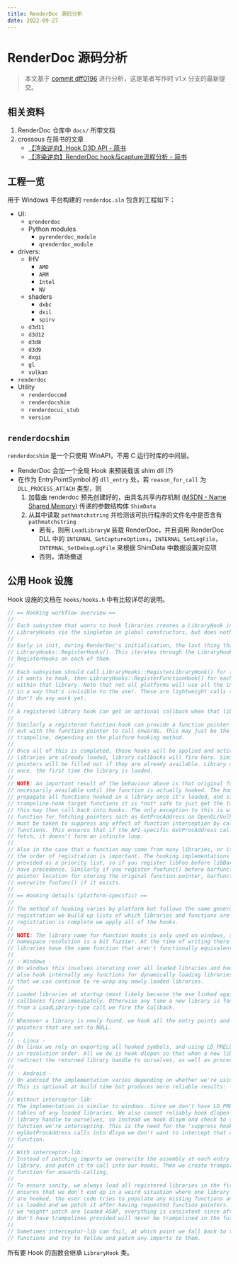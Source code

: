 ```yaml
---
title: RenderDoc 源码分析
date: 2022-09-27
---
```


# RenderDoc 源码分析

> 本文基于 [commit dff0196](https://github.com/baldurk/renderdoc/commit/dff0196bfbd3a30c1f04435692b83aa96c1728f0) 进行分析，这是笔者写作时 v1.x 分支的最新提交。

## 相关资料

1. RenderDoc 仓库中 `docs/` 所带文档
2. crossous 在简书的文章
   - [【渲染逆向】Hook D3D API - 简书](https://www.jianshu.com/p/3385f26bd52e)
   - [【渲染逆向】RenderDoc hook与capture流程分析 - 简书](https://www.jianshu.com/p/8b1bb90c5630)

<!-- https://github.com/SeanPesce/DLL_Wrapper_Generator -->
<!-- https://github.com/SeanPesce/d3d11-wrapper -->

## 工程一览

用于 Windows 平台构建的 `renderdoc.sln` 包含的工程如下：

- UI:
  - `qrenderdoc`
  - Python modules
    - `pyrenderdoc_module`
    - `qrenderdoc_module`
- drivers:
  - IHV
    - `AMD`
    - `ARM`
    - `Intel`
    - `NV`
  - shaders
    - `dxbc`
    - `dxil`
    - `spirv`
  - `d3d11`
  - `d3d12`
  - `d3d8`
  - `d3d9`
  - `dxgi`
  - `gl`
  - `vulkan`
- `renderdoc`
- Utility
  - `renderdoccmd`
  - `renderdocshim`
  - `renderdocui_stub`
  - `version`

## `renderdocshim`

`renderdocshim` 是一个只使用 WinAPI，不用 C 运行时库的中间层。

- RenderDoc 会加一个全局 Hook 来预装载该 shim dll (?)
- 在作为 EntryPointSymbol 的 `dll_entry` 处，若 `reason_for_call` 为 `DLL_PROCESS_ATTACH` 类型，则
  1. 加载由 renderdoc 预先创建好的，由具名共享内存机制 ([MSDN - Name Shared Memory](https://learn.microsoft.com/en-us/windows/win32/memory/creating-named-shared-memory)) 传递的参数结构体 `ShimData`
  2. 从其中读取 `pathmatchstring` 并检测该可执行程序的文件名中是否含有 `pathmatchstring`
     - 若有，则用 `LoadLibraryW` 装载 RenderDoc，并且调用 RenderDoc DLL 中的 `INTERNAL_SetCaptureOptions`，`INTERNAL_SetLogFile`，`INTERNAL_SetDebugLogFile` 来根据 ShimData 中数据设置对应项
     - 否则，清场撤退

## 公用 Hook 设施

Hook 设施的文档在 `hooks/hooks.h` 中有比较详尽的说明。

```c
// == Hooking workflow overview ==
//
// Each subsystem that wants to hook libraries creates a LibraryHook instance. That registers with
// LibraryHooks via the singleton in global constructors, but does nothing initially.
//
// Early in init, during RenderDoc's initialisation, the last thing that happens is a call to
// LibraryHooks::RegisterHooks(). This iterates through the LibraryHook instances and calls
// RegisterHooks on each of them.
//
// Each subsystem should call LibraryHooks::RegisterLibraryHook() for the filename of each library
// it wants to hook, then LibraryHooks::RegisterFunctionHook() for each function it wants to hook
// within that library. Note that not all platforms will use all the information provided, but only
// in a way that's invisible to the user. These are lightweight calls to register the hooks, and
// don't do any work yet.
//
// A registered library hook can get an optional callback when that library is first loaded.
//
// Similarly a registered function hook can provide a function pointer location which will be filled
// out with the function pointer to call onwards. This may just be the real implementation, or a
// trampoline, depending on the platform hooking method.
//
// Once all of this is completed, these hooks will be applied and activated as necessary. If any
// libraries are already loaded, library callbacks will fire here. Similarly function hook original
// pointers will be filled out if they are already available. Library callbacks will fire precisely
// once, the first time the library is loaded.
//
// NOTE: An important result of the behaviour above is that original function pointers are not
// necessarily available until the function is actually hooked. The hooking will automatically
// propagate all functions hooked in a library once it's loaded, and since some platforms may
// trampoline-hook target functions it is *not* safe to just get the target function's pointer as
// this may then call back into hooks. The only exception to this is with a library-specific
// function for fetching pointers such as GetProcAddress on OpenGL/Vulkan. However in this case care
// must be taken to suppress any effect of function interception by calling the relevant suppression
// functions. This ensures that if the API-specific GetProcAddress calls into the platform function
// fetch, it doesn't form an infinite loop.
//
// Also in the case that a function may come from many libraries, or it has multiple aliased names,
// the order of registration is important. The hooking implementations will always follow the order
// provided as a priority list, so if you register libFoo before libBar, any functions in libFoo
// have precedence. Similarly if you register foofunc() before barfunc() but pointed to the same
// pointer location for storing the original function pointer, barfunc()'s pointer will not
// overwrite foofunc() if it exists.
//
// == Hooking details (platform-specific) ==
//
// The method of hooking varies by platform but follows the same general pattern. During
// registration we build up lists of which libraries and functions are to be hooked. Once the
// registration is complete we apply all of the hooks.
//
// NOTE: The library name for function hooks is only used on windows, since on linux/android
// namespace resolution is a bit fuzzier. At the time of writing there are no cases where two
// libraries have the same function that aren't functionally equivalent.
//
// - Windows -
// On windows this involves iterating over all loaded libraries and hooking their IAT tables. We
// also hook internally any functions for dynamically loading libraries or fetching functions, so
// that we can continue to re-wrap any newly loaded libraries.
//
// Loaded libraries at startup (most likely because the exe linked against them) have their
// callbacks fired immediately. Otherwise any time a new library is found on a subsequent iteration
// from a LoadLibrary-type call we fire the callback.
//
// Whenever a library is newly found, we hook all the entry points and update any original function
// pointers that are set to NULL.
//
// - Linux -
// On linux we rely on exporting all hooked symbols, and using LD_PRELOAD to load our library first
// in resolution order. All we do is hook dlopen so that when a new library is loaded we can
// redirect the returned library handle to ourselves, as well as process any pending function hooks.
//
// - Android -
// On android the implementation varies depending on whether we're using interceptor-lib or not.
// This is optional at build time but produces more reliable results:
//
// Without interceptor-lib:
// The implementation is similar to windows. Since we don't have LD_PRELOAD we need to patch import
// tables of any loaded libraries. We also cannot reliably hook dlopen on android to redirect the
// library handle to ourselves, so instead we hook dlsym and check to see if it corresponds to a
// function we're intercepting. This is the need for the 'suppress hooking' function, since if
// eglGetProcAddress calls into dlsym we don't want to intercept that dlsym and return our own
// function.
//
// With interceptor-lib:
// Instead of patching imports we overwrite the assembly at each entry point in the *target*
// library, and patch it to call into our hooks. Then we create trampolines to restore the original
// function for onwards-calling.
//
// To ensure sanity, we always load all registered libraries in the first hook applying phase. This
// ensures that we don't end up in a weird situation where one library is loaded, not all functions
// are hooked, the user code tries to populate any missing functions and then later another library
// is loaded and we patch it after having requested function pointers. Ensuring all libraries that
// we *might* patch are loaded ASAP, everything is consistent since after that any functions that
// don't have trampolines provided will never be trampolined in the future.
//
// Sometimes interceptor-lib can fail, at which point we fall back to the path above for those
// functions and try to follow and patch any imports to them.
```

所有要 Hook 的函数会继承 `LibraryHook` 类。

